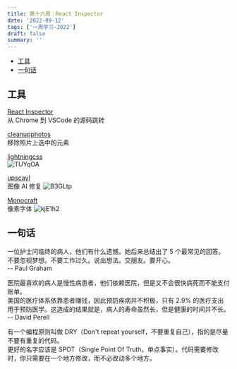 ```yaml
---
title: 第十六周：React Inspector
date: '2022-09-12'
tags: ['一周学习-2022']
draft: false
summary: ''
---
```


- [工具](#工具)
- [一句话](#一句话)

## 工具

[React Inspector](https://chrome.google.com/webstore/detail/react-inspector/gkkcgbepkkhfnnjolcaggogkjodmlpkh)  
从 Chrome 到 VSCode 的源码跳转

[cleanupphotos](https://cleanupphotos.com/)  
移除照片上选中的元素

[lightningcss](https://github.com/parcel-bundler/lightningcss)  
![TUYqOA](https://cdn.jsdelivr.net/gh/klaaay/pbed@main/uPic/TUYqOA.jpg)

[upscayl](https://github.com/upscayl/upscayl)  
图像 AI 修复
![B3GLtp](https://cdn.jsdelivr.net/gh/klaaay/pbed@main/uPic/B3GLtp.jpg)

[Monocraft](https://github.com/IdreesInc/Monocraft)  
像素字体
![kjE1h2](https://cdn.jsdelivr.net/gh/klaaay/pbed@main/uPic/kjE1h2.jpg)

## 一句话

一位护士问临终的病人，他们有什么遗憾。她后来总结出了 5 个最常见的回答。  
不要忽视梦想。不要工作过久。说出想法。交朋友。要开心。  
-- Paul Graham

医院最喜欢的病人是慢性病患者，他们依赖医院，但是又不会很快病死而不能支付账单。  
美国的医疗体系依靠患者赚钱，因此预防疾病并不积极，只有 2.9% 的医疗支出用于预防医学。这造成的结果就是，病人的寿命虽然长，但是健康的时间并不长。  
-- David Perell

有一个编程原则叫做 DRY（Don't repeat yourself，不要重复自己），指的是尽量不要有重复的代码。  
更好的名字应该是 SPOT（Single Point Of Truth，单点事实）。代码需要修改时，你只需要在一个地方修改，而不必改动多个地方。
